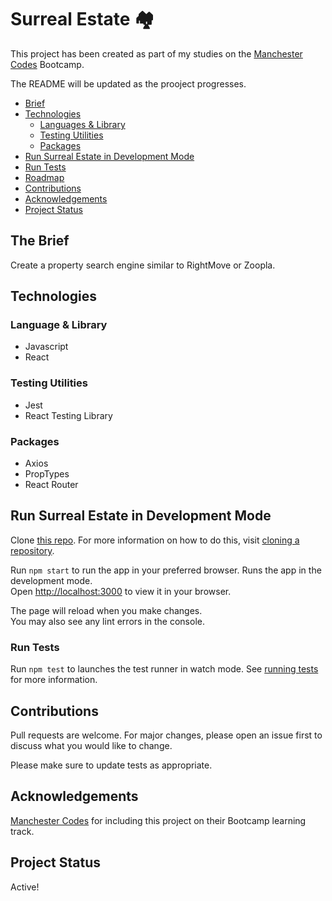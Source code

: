 # Surreal Estate 🏘️

This project has been created as part of my studies on the [Manchester Codes](https://www.manchestercodes.com/) Bootcamp.

The README will be updated as the prooject progresses.

- [Brief](#the-brief)
- [Technologies](#technologies)
  - [Languages & Library](#language--library)
  - [Testing Utilities](#testing-utilities)
  - [Packages](#packages)
- [Run Surreal Estate in Development Mode](#run-surreal-estate-in-development-mode)
- [Run Tests](#run-tests)
- [Roadmap](#roadmap)
- [Contributions](#contributions)
- [Acknowledgements](#acknowledgements)
- [Project Status](#project-status)

## The Brief

Create a property search engine similar to RightMove or Zoopla.

## Technologies

### Language & Library

- Javascript
- React

### Testing Utilities

- Jest
- React Testing Library

### Packages

- Axios
- PropTypes
- React Router

## Run Surreal Estate in Development Mode

Clone [this repo](https://github.com/VeeUye/surreal-estate). For more information on how to do this, visit [cloning a repository](https://docs.github.com/en/repositories/creating-and-managing-repositories/cloning-a-repository).

Run `npm start` to run the app in your preferred browser.
Runs the app in the development mode.\
Open [http://localhost:3000](http://localhost:3000) to view it in your browser.

The page will reload when you make changes.\
You may also see any lint errors in the console.

### Run Tests

Run `npm test` to launches the test runner in watch mode.
See [running tests](https://facebook.github.io/create-react-app/docs/running-tests) for more information.

## Contributions

Pull requests are welcome. For major changes, please open an issue first to discuss what you would like to change.

Please make sure to update tests as appropriate.

## Acknowledgements

[Manchester Codes](https://www.manchestercodes.com/) for including this project on their Bootcamp learning track.

## Project Status

Active!
